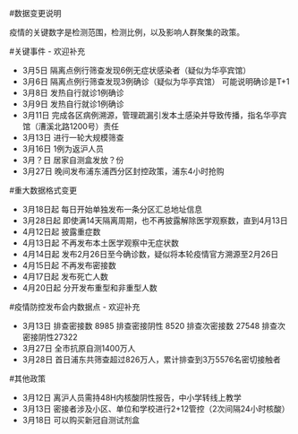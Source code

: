 #数据变更说明

疫情的关键数字是检测范围，检测比例，以及影响人群聚集的政策。

#关键事件 - 欢迎补充
- 3月5日 隔离点例行筛查发现6例无症状感染者（疑似为华亭宾馆）
- 3月6日 隔离点例行筛查发现3例确诊（疑似为华亭宾馆） 可能说明确诊是T+1
- 3月8日 发热自行就诊1例确诊
- 3月9日 发热自行就诊1例确诊
- 3月11日 完成各区病例溯源，管理疏漏引发本土感染并导致传播，指名华亭宾馆（漕溪北路1200号）责任
- 3月13日 进行一轮大规模筛查
- 3月16日 1例为返沪人员
- 3月？日 居家自测盒发放？份
- 3月27日 晚间发布浦东浦西分区封控政策，浦东4小时抢购

#重大数据格式变更
- 3月18日起 每日开始单独发布一条分区汇总地址信息
- 3月28日起 即使满14天隔离周期，也不再披露解除医学观察数，直到4月13日
- 4月12日起 披露重症数
- 4月13日起 不再发布本土医学观察中无症状数
- 4月14日起 发布2月26日至今确诊数，疑似将本轮疫情官方溯源至2月26日
- 4月15日起 不再发布密接数
- 4月17日起 发布死亡人数
- 4月20日起 分开发布重型和非重型人数

#疫情防控发布会内数据点 - 欢迎补充
- 3月13日 排查密接数 8985 排查密接阴性 8520 排查次密接数 27548 排查次密接阴性27322
- 3月27日 全市抗原自测1400万人
- 3月28日 首日浦东共筛查超过826万人，累计排查到3万5576名密切接触者

#其他政策
- 3月12日 离沪人员需持48H内核酸阴性报告，中小学转线上教学
- 3月13日 密接者涉及小区、单位和学校进行2+12管控（2次间隔24小时核酸）
- 3月18日 可以购买新冠自测试剂盒